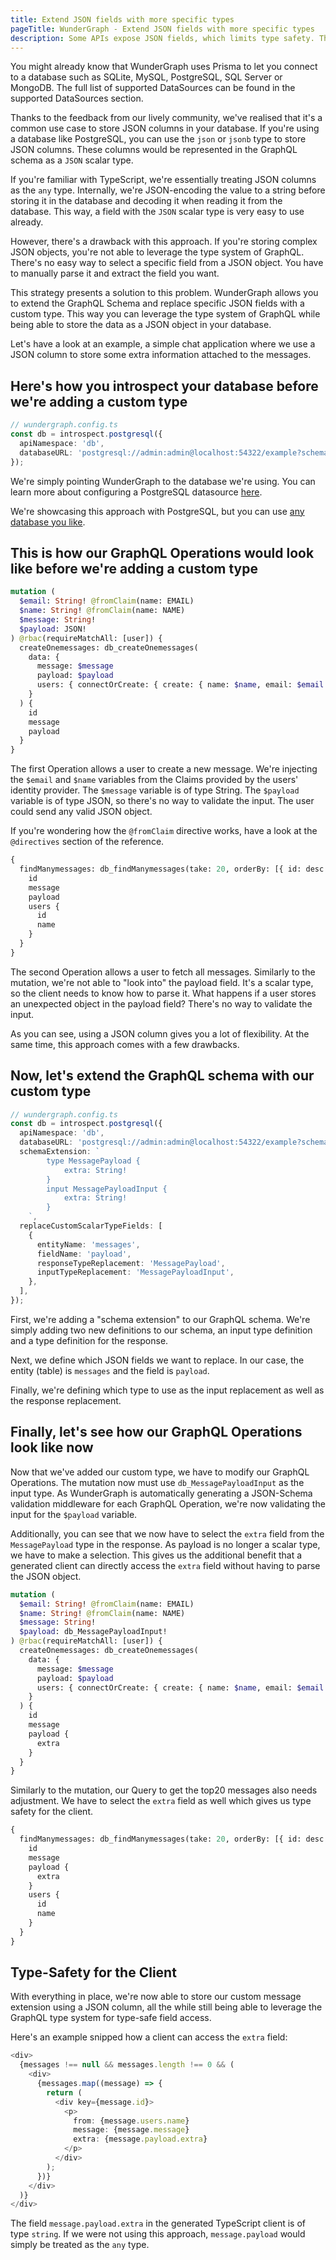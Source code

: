 ```yaml
---
title: Extend JSON fields with more specific types
pageTitle: WunderGraph - Extend JSON fields with more specific types
description: Some APIs expose JSON fields, which limits type safety. This guide will help you to extend the JSON fields with more specific types.
---
```


You might already know that WunderGraph uses Prisma to let you connect to a database such as SQLite, MySQL, PostgreSQL, SQL Server or MongoDB.
The full list of supported DataSources can be found in the supported DataSources section.

Thanks to the feedback from our lively community, we've realised that it's a common use case to store JSON columns in your database.
If you're using a database like PostgreSQL, you can use the `json` or `jsonb` type to store JSON columns.
These columns would be represented in the GraphQL schema as a `JSON` scalar type.

If you're familiar with TypeScript, we're essentially treating JSON columns as the `any` type.
Internally, we're JSON-encoding the value to a string before storing it in the database and decoding it when reading it from the database.
This way, a field with the `JSON` scalar type is very easy to use already.

However, there's a drawback with this approach.
If you're storing complex JSON objects, you're not able to leverage the type system of GraphQL.
There's no easy way to select a specific field from a JSON object.
You have to manually parse it and extract the field you want.

This strategy presents a solution to this problem.
WunderGraph allows you to extend the GraphQL Schema and replace specific JSON fields with a custom type.
This way you can leverage the type system of GraphQL while being able to store the data as a JSON object in your database.

Let's have a look at an example, a simple chat application where we use a JSON column to store some extra information attached to the messages.

## Here's how you introspect your database before we're adding a custom type

```typescript
// wundergraph.config.ts
const db = introspect.postgresql({
  apiNamespace: 'db',
  databaseURL: 'postgresql://admin:admin@localhost:54322/example?schema=public',
});
```

We're simply pointing WunderGraph to the database we're using.
You can learn more about configuring a PostgreSQL datasource [here](/docs/wundergraph-config-ts-reference/configure-postgresql-data-source).

We're showcasing this approach with PostgreSQL, but you can use [any database you like](/docs/supported-data-sources).

## This is how our GraphQL Operations would look like before we're adding a custom type

```graphql
mutation (
  $email: String! @fromClaim(name: EMAIL)
  $name: String! @fromClaim(name: NAME)
  $message: String!
  $payload: JSON!
) @rbac(requireMatchAll: [user]) {
  createOnemessages: db_createOnemessages(
    data: {
      message: $message
      payload: $payload
      users: { connectOrCreate: { create: { name: $name, email: $email }, where: { email: $email } } }
    }
  ) {
    id
    message
    payload
  }
}
```

The first Operation allows a user to create a new message.
We're injecting the `$email` and `$name` variables from the Claims provided by the users' identity provider.
The `$message` variable is of type String.
The `$payload` variable is of type JSON, so there's no way to validate the input.
The user could send any valid JSON object.

If you're wondering how the `@fromClaim` directive works,
have a look at the `@directives` section of the reference.

```graphql
{
  findManymessages: db_findManymessages(take: 20, orderBy: [{ id: desc }]) {
    id
    message
    payload
    users {
      id
      name
    }
  }
}
```

The second Operation allows a user to fetch all messages.
Similarly to the mutation, we're not able to "look into" the payload field.
It's a scalar type, so the client needs to know how to parse it.
What happens if a user stores an unexpected object in the payload field?
There's no way to validate the input.

As you can see, using a JSON column gives you a lot of flexibility.
At the same time, this approach comes with a few drawbacks.

## Now, let's extend the GraphQL schema with our custom type

```typescript
// wundergraph.config.ts
const db = introspect.postgresql({
  apiNamespace: 'db',
  databaseURL: 'postgresql://admin:admin@localhost:54322/example?schema=public',
  schemaExtension: `
        type MessagePayload {
            extra: String!
        }
        input MessagePayloadInput {
            extra: String!
        }
    `,
  replaceCustomScalarTypeFields: [
    {
      entityName: 'messages',
      fieldName: 'payload',
      responseTypeReplacement: 'MessagePayload',
      inputTypeReplacement: 'MessagePayloadInput',
    },
  ],
});
```

First, we're adding a "schema extension" to our GraphQL schema.
We're simply adding two new definitions to our schema,
an input type definition and a type definition for the response.

Next, we define which JSON fields we want to replace.
In our case, the entity (table) is `messages` and the field is `payload`.

Finally, we're defining which type to use as the input replacement as well as the response replacement.

## Finally, let's see how our GraphQL Operations look like now

Now that we've added our custom type, we have to modify our GraphQL Operations.
The mutation now must use `db_MessagePayloadInput` as the input type.
As WunderGraph is automatically generating a JSON-Schema validation middleware for each GraphQL Operation,
we're now validating the input for the `$payload` variable.

Additionally, you can see that we now have to select the `extra` field from the `MessagePayload` type in the response.
As payload is no longer a scalar type, we have to make a selection.
This gives us the additional benefit that a generated client can directly access the `extra` field without having to parse the JSON object.

```graphql
mutation (
  $email: String! @fromClaim(name: EMAIL)
  $name: String! @fromClaim(name: NAME)
  $message: String!
  $payload: db_MessagePayloadInput!
) @rbac(requireMatchAll: [user]) {
  createOnemessages: db_createOnemessages(
    data: {
      message: $message
      payload: $payload
      users: { connectOrCreate: { create: { name: $name, email: $email }, where: { email: $email } } }
    }
  ) {
    id
    message
    payload {
      extra
    }
  }
}
```

Similarly to the mutation,
our Query to get the top20 messages also needs adjustment.
We have to select the `extra` field as well which gives us type safety for the client.

```graphql
{
  findManymessages: db_findManymessages(take: 20, orderBy: [{ id: desc }]) {
    id
    message
    payload {
      extra
    }
    users {
      id
      name
    }
  }
}
```

## Type-Safety for the Client

With everything in place, we're now able to store our custom message extension using a JSON column,
all the while still being able to leverage the GraphQL type system for type-safe field access.

Here's an example snipped how a client can access the `extra` field:

```typescript
<div>
  {messages !== null && messages.length !== 0 && (
    <div>
      {messages.map((message) => {
        return (
          <div key={message.id}>
            <p>
              from: {message.users.name}
              message: {message.message}
              extra: {message.payload.extra}
            </p>
          </div>
        );
      })}
    </div>
  )}
</div>
```

The field `message.payload.extra` in the generated TypeScript client is of type `string`.
If we were not using this approach, `message.payload` would simply be treated as the `any` type.
